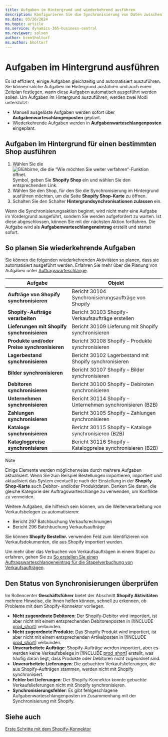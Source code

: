 ```yaml
---
title: Aufgaben im Hintergrund und wiederkehrend ausführen
description: Konfigurieren Sie die Synchronisierung von Daten zwischen Business Central und Shopify im Hintergrund.
ms.date: 03/26/2024
ms.topic: article
ms.service: dynamics-365-business-central
ms.reviewer: solsen
author: brentholtorf
ms.author: bholtorf
---
```


# Aufgaben im Hintergrund ausführen

Es ist effizient, einige Aufgaben gleichzeitig und automatisiert auszuführen. Sie können solche Aufgaben im Hintergrund ausführen und auch einen Zeitplan festlegen, wann diese Aufgaben automatisch ausgeführt werden sollen. Um Aufgaben im Hintergrund auszuführen, werden zwei Modi unterstützt:

- Manuell ausgelöste Aufgaben werden sofort über **Aufgabenwarteschlangenposten** geplant.
- Wiederkehrende Aufgaben werden in **Aufgabenwarteschlangenposten** eingeplant.

## Aufgaben im Hintergrund für einen bestimmten Shop ausführen

1. Wählen Sie die ![Glühbirne, die die “Wie möchten Sie weiter verfahren“-Funktion öffnet.](../media/ui-search/search_small.png "Wie möchten Sie weiter verfahren") Symbol, geben Sie **Shopify Shop** ein und wählen Sie den entsprechenden Link.
2. Wählen Sie den Shop, für den Sie die Synchronisierung im Hintergrund ausführen möchten, um die Seite **Shopify Shop-Karte** zu öffnen.
3. Schalten Sie den Schalter **Hintergrundsynchronisationen zulassen** ein.

Wenn die Synchronisierungsaktion beginnt, wird nicht mehr eine Aufgabe im Vordergrund ausgeführt, sondern Sie werden aufgefordert zu warten. Ist diese abgeschlossen, können Sie mit der nächsten Aktion fortfahren. Die Aufgabe wird als **Aufgabenwarteschlangeneintrag** erstellt und startet sofort.

## So planen Sie wiederkehrende Aufgaben

Sie können die folgenden wiederkehrenden Aktivitäten so planen, dass sie automatisiert ausgeführt werden. Erfahren Sie mehr über die Planung von Aufgaben unter [Auftragswarteschlange](../admin-job-queues-schedule-tasks.md).

|Aufgabe|Objekt|
|------|------------|
|**Aufträge von Shopify synchronisieren**|Bericht 30104 Synchronisierungsaufträge von Shopify|
|**Shopify-Aufträge verarbeiten**|Bericht 30103 Shopify-Verkaufsaufträge erstellen|
|**Lieferungen mit Shopify synchronisieren**|Bericht 30109 Lieferung mit Shopify synchronisieren|
|**Produkte und/oder Preise synchronisieren**|Bericht 30108 Shopify – Produkte synchronisieren|
|**Lagerbestand synchronisieren**|Bericht 30102 Lagerbestand mit Shopify synchronisieren|
|**Bilder synchronisieren**|Bericht 30107 Shopify – Bilder synchronisieren|
|**Debitoren synchronisieren**|Bericht 30100 Shopify – Debiroten synchronisieren|
|**Unternehmen synchronisieren**|Bericht 30114 Shopify – Unternehmen synchronisieren (B2B)|
|**Zahlungen synchronisieren**|Bericht 30105 Shopify – Zahlungen synchronisieren|
|**Kataloge synchronisieren**|Bericht 30115 Shopify – Kataloge synchronisieren (B2B)|
|**Kataglogpreise synchronisieren**|Bericht 30116 Shopify – Katalogpreise synchronisieren (B2B)|

> [!NOTE]
> Einige Elemente werden möglicherweise durch mehrere Aufgaben aktualisiert. Wenn Sie zum Beispiel Bestellungen importieren, importiert und aktualisiert das System eventuell je nach der Einstellung in der **Shopify Shop-Karte** auch Debitor- und/oder Produktdaten. Denken Sie daran, die gleiche Kategorie der Auftragswarteschlange zu verwenden, um Konflikte zu vermeiden.

Weitere Aufgaben, die hilfreich sein können, um die Weiterverarbeitung von Verkaufsbelegen zu automatisieren:

- Bericht 297 Batchbuchung Verkaufsrechnungen
- Bericht 296 Batchbuchung Verkaufsaufträge

Sie können **Shopify Bestellnr.** verwenden Feld zum Identifizieren von Verkaufsdokumenten, die aus Shopify importiert wurden.

Um mehr über das Verbuchen von Verkaufsaufträgen in einem Stapel zu erfahren, gehen Sie zu [So erstellen Sie einen Auftragswarteschlangeneintrag für die Stapelverbuchung von Verkaufsaufträgen](../ui-batch-posting.md#to-create-a-job-queue-entry-for-batch-posting-of-sales-orders).

## Den Status von Synchronisierungen überprüfen

Im Rollencenter **Geschäftsführer** bietet der Abschnitt **Shopify Aktivitäten** mehrere Hinweise, die Ihnen helfen können, schnell zu erkennen, ob Probleme mit dem Shopify-Konnektor vorliegen.

- **Nicht zugeordnete Debitoren**: Der Shopify-Debitor wird importiert, ist aber nicht mit einem entsprechenden Debitorenposten in [!INCLUDE [prod_short](../includes/prod_short.md)] verbunden.
- **Nicht zugeordnete Produkte**: Das Shopify Produkt wird importiert, ist aber nicht mit einem entsprechenden Artikelposten in [!INCLUDE [prod_short](../includes/prod_short.md)] verbunden.
- **Unverarbeitete Aufträge**: Shopify-Aufträge werden importiert, aber es werden keine Verkaufsbelege in [!INCLUDE [prod_short](../includes/prod_short.md)] erstellt, was häufig daran liegt, dass Produkte oder Debitoren nicht zugeordnet sind.
- **Unverarbeitete Lieferungen**: Die gebuchten Verkaufslieferungen, die aus Shopify-Aufträgen stammen, werden nicht mit Shopify synchronisiert.
- **Fehler bei Lieferungen**: Der Shopify-Konnektor konnte gebuchte Verkaufslieferungen nicht mit Shopify synchronisieren.
- **Synchronisierungsfehler**: Es gibt fehlgeschlagene Aufgabenwarteschlangenposten im Zusammenhang mit der Synchronisierung mit Shopify.

## Siehe auch

[Erste Schritte mit dem Shopify-Konnektor](get-started.md)  
